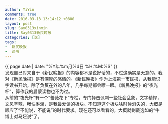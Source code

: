 ```yaml
---
author: YiYin
comments: true
date: 2016-03-13 13:14:12 +0800
layout: post
slug: Say0313xinmin
title: Say0313新民晚报
categories: [说]
tags:
-  新民晚报
-  读书
---
```

<div class="saying">
<div class="timestamp">{{ page.date | date: "%Y年%m月%d日 %H:%M:%S" }}</div>
发现自己对来自于《新民晚报》的内容都不是说好话的，不过这确实是无意的。我对《新民晚报》是有深厚的感情的。《新民晚报》作为上海第一市民报，从我能识字读书开始，除了负笈在外的八年，几乎每期都会瞟一眼。《新民晚报》的“夜光杯”，算作我的启蒙读物也不为过。<br/>
从前的“夜光杯”有一个“蔷薇花下”专栏，专门抨击讽刺一些社会乱象，文字精悍，文风辛辣，畅快淋漓，是我最爱读的板块。不知道这个板块啥时候消失的，大概是顺应了“不能说，不能说”的时代要求。现在还可以看看的，大概就剩戴逸如的“牛博士对马妞说”了。
</div>
